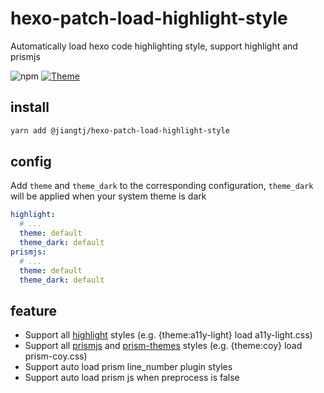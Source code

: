 # hexo-patch-load-highlight-style

Automatically load hexo code highlighting style, support highlight and prismjs

![npm](https://img.shields.io/npm/v/@jiangtj/hexo-patch-load-highlight-style.svg)
[![Theme](https://img.shields.io/badge/hexo-5+-blue.svg)](https://theme-next.org)

## install

```bash
yarn add @jiangtj/hexo-patch-load-highlight-style
```

## config

Add `theme` and `theme_dark` to the corresponding configuration, `theme_dark` will be applied when your system theme is dark

```yml
highlight:
  # ...
  theme: default
  theme_dark: default
prismjs:
  # ...
  theme: default
  theme_dark: default
```

## feature

- Support all [highlight](https://github.com/highlightjs/highlight.js/tree/master/src/styles) styles (e.g. {theme:a11y-light} load a11y-light.css)
- Support all [prismjs](https://github.com/PrismJS/prism/tree/master/themes) and [prism-themes](https://github.com/PrismJS/prism-themes/tree/master/themes) styles (e.g. {theme:coy} load prism-coy.css)
- Support auto load prism line_number plugin styles
- Support auto load prism js when preprocess is false


